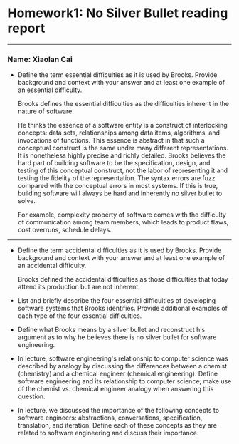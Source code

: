 # Homework1: No Silver Bullet reading report
***
### Name: Xiaolan Cai



- Define the term essential difficulties as it is used by Brooks. Provide background and context with your answer and at least one example of an essential difficulty.

    Brooks defines the essential difficulties as the difficulties inherent in the nature of software. 
    
    He thinks the essence of a software entity is a construct of interlocking concepts: data sets, relationships among data items, algorithms, and invocations of functions. This essence is abstract in that such a conceptual construct is the same under many different representations. It is nonetheless highly precise and richly detailed. Brooks believes the hard part of building software to be the specification, design, and testing of this conceptual construct, not the labor of representing it and testing the fidelity of the representation. The syntax errors are fuzz compared with the conceptual errors in most systems. If this is true, building software will always be hard and inherently no silver bullet to solve. 
    
    For example,  complexity property of software comes with the difficulty of communication among team members, which leads to product flaws, cost overruns, schedule delays.

***

- Define the term accidental difficulties as it is used by Brooks. Provide background and context with your answer and at least one example of an accidental difficulty.

    Brooks defined the accidental difficulties as those difficulties that today attend its production but are not inherent. 

- List and briefly describe the four essential difficulties of developing software systems that Brooks identifies. Provide additional examples of each type of the four essential difficulties.

- Define what Brooks means by a silver bullet and reconstruct his argument as to why he believes there is no silver bullet for software engineering.

- In lecture, software engineering's relationship to computer science was described by analogy by discussing the differences between a chemist (chemistry) and a chemical engineer (chemical engineering). Define software engineering and its relationship to computer science; make use of the chemist vs. chemical engineer analogy when answering this question.

- In lecture, we discussed the importance of the following concepts to software engineers: abstractions, conversations, specification, translation, and iteration. Define each of these concepts as they are related to software engineering and discuss their importance.
